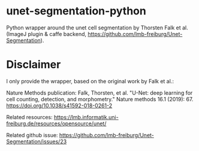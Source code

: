 # unet-segmentation-python
Python wrapper around the unet cell segmentation by Thorsten Falk et al. (ImageJ plugin &amp; caffe backend, https://github.com/lmb-freiburg/Unet-Segmentation).

# Disclaimer
I only provide the wrapper, based on the original work by Falk et al.:

Nature Methods publication:
Falk, Thorsten, et al. "U-Net: deep learning for cell counting, detection, and morphometry." Nature methods 16.1 (2019): 67.
https://doi.org/10.1038/s41592-018-0261-2

Related resources: 
https://lmb.informatik.uni-freiburg.de/resources/opensource/unet/

Related github issue:
https://github.com/lmb-freiburg/Unet-Segmentation/issues/23


